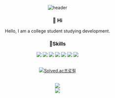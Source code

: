 <div align=center>
  
![header](https://capsule-render.vercel.app/api?type=waving&color=auto&height=300&section=header&text=Mallang-Mallang&fontSize=50&animation=fadeIn&fontAlignY=38&desc=Mallang-Mallang's%20GitHub%20Profile&descAlignY=51&descAlign=62)

</div>

<div align=center>

### 👋 Hi
  
Hello, I am a college student studying development.
  
</div>


<div align=center>

### 💪Skills

<img src="https://img.shields.io/badge/HTML5-E34F26?style=flat-square&amp;logo=HTML5&amp;logoColor=white">
<img src="https://img.shields.io/badge/CSS3-1572B6?style=flat-square&amp;logo=CSS3&amp;logoColor=white">
<img src="https://img.shields.io/badge/Javascript-F7DF1E?style=flat-square&amp;logo=Javascript&amp;logoColor=black">
<img src="https://img.shields.io/badge/react-61DAFB?style=for-the-badge&logo=react&logoColor=black">
<img src="https://img.shields.io/badge/Java-007396?style=flat-square&amp;logo=Java&amp;logoColor=white">
<img src="https://img.shields.io/badge/C%20Sharp-239120?style=flat-square&amp;logo=Csharp&amp;logoColor=white">
<img src="https://img.shields.io/badge/Github-181717?style=flat-square&amp;logo=Github&amp;logoColor=white">

</div>

<br>


<div align=center>

[![Solved.ac프로필](http://mazassumnida.wtf/api/v2/generate_badge?boj=gudwns1458)](https://solved.ac/gudwns1458)
  
<br>


<img align="center" src="https://github-readme-stats.vercel.app/api?username=Mallang-Mallang&count_private=true&show_icons=true&theme=react"/>

<br>
  
<img align="center" src="https://github-readme-stats.vercel.app/api/top-langs/?username=Mallang-Mallang&layout=compact&hide_border=true&card_width=300&bg_color=0D1117&title_color=FFFFFF&text_color=FFFFFF&icon_color=FFFFFF"/>
  

</div>
